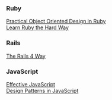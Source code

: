 ### Ruby

[Practical Object Oriented Design in Ruby](http://www.poodr.com/)
<br>
[Learn Ruby the Hard Way](http://learnrubythehardway.org/book/)

### Rails

[The Rails 4 Way](http://www.amazon.com/Rails-Edition-Addison-Wesley-Professional-Ruby/dp/0321944275)

### JavaScript

[Effective JavaScript](http://effectivejs.com/)
<br>
[Design Patterns in JavaScript](https://addyosmani.com/resources/essentialjsdesignpatterns/book/)
